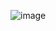 ![image](https://github.com/ilrexho2011/Project-EULER-Possible-Solutions-Problems-101_to_200/assets/61479363/78dc512c-9c80-4237-8cae-ba5923d7ab82)

